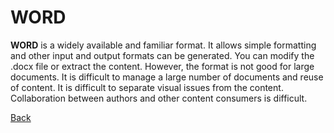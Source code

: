 # WORD
**WORD** is a widely available and familiar format. It allows simple formatting and other input and output formats can be generated. You can modify the .docx file or extract the content. However, the format is not good for large documents. It is difficult to manage a large number of documents and reuse of content. It is difficult to separate visual issues from the content. Collaboration between authors and other content consumers is difficult.

[Back](./General.md)